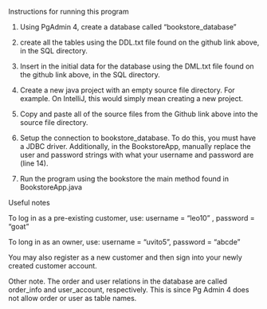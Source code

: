 Instructions for running this program

1) Using PgAdmin 4, create a database called “bookstore_database”

2) create all the tables using the DDL.txt file found on the github link above, in the SQL directory. 

3) Insert in the initial data for the database using the DML.txt file found on the github link above,
    in the SQL directory.

4) Create a new java project with an empty source file directory. For example. On IntelliJ, this would simply mean creating a new project.

5) Copy and paste all of the source files from the Github link above into the source file directory.

6) Setup the connection to bookstore_database. To do this, you must have a JDBC driver. Additionally, in the BookstoreApp, manually replace the user and password strings with what your username and password are (line 14).

7) Run the program using the bookstore the main method found in BookstoreApp.java 

Useful notes

To log in as a pre-existing customer, use:
username = “leo10” , password = “goat”

To long in as an owner, use:
username = “uvito5”, password = “abcde”

You may also register as a new customer and then sign into your newly created customer account.

Other note. The order and user relations in the database are called order_info and user_account, respectively. This is since Pg Admin 4 does not allow order or user as table names.
